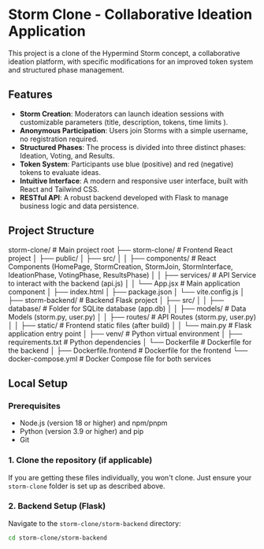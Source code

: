 # Storm Clone - Collaborative Ideation Application

This project is a clone of the Hypermind Storm concept, a collaborative ideation platform, with specific modifications for an improved token system and structured phase management.

## Features

- **Storm Creation**: Moderators can launch ideation sessions with customizable parameters (title, description, tokens, time limits ).
- **Anonymous Participation**: Users join Storms with a simple username, no registration required.
- **Structured Phases**: The process is divided into three distinct phases: Ideation, Voting, and Results.
- **Token System**: Participants use blue (positive) and red (negative) tokens to evaluate ideas.
- **Intuitive Interface**: A modern and responsive user interface, built with React and Tailwind CSS.
- **RESTful API**: A robust backend developed with Flask to manage business logic and data persistence.

## Project Structure

storm-clone/          # Main project root
├── storm-clone/      # Frontend React project
│   ├── public/
│   ├── src/
│   │   ├── components/   # React Components (HomePage, StormCreation, StormJoin, StormInterface, IdeationPhase, VotingPhase, ResultsPhase)
│   │   ├── services/     # API Service to interact with the backend (api.js)
│   │   └── App.jsx       # Main application component
│   ├── index.html
│   ├── package.json
│   └── vite.config.js
│
├── storm-backend/    # Backend Flask project
│   ├── src/
│   │   ├── database/     # Folder for SQLite database (app.db)
│   │   ├── models/       # Data Models (storm.py, user.py)
│   │   ├── routes/       # API Routes (storm.py, user.py)
│   │   ├── static/       # Frontend static files (after build)
│   │   └── main.py       # Flask application entry point
│   ├── venv/             # Python virtual environment
│   ├── requirements.txt  # Python dependencies
│   └── Dockerfile        # Dockerfile for the backend
│
├── Dockerfile.frontend   # Dockerfile for the frontend
└── docker-compose.yml    # Docker Compose file for both services

## Local Setup

### Prerequisites

- Node.js (version 18 or higher) and npm/pnpm
- Python (version 3.9 or higher) and pip
- Git

### 1. Clone the repository (if applicable)

If you are getting these files individually, you won't clone. Just ensure your `storm-clone` folder is set up as described above.

### 2. Backend Setup (Flask)

Navigate to the `storm-clone/storm-backend` directory:

```bash
cd storm-clone/storm-backend
